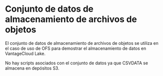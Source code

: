 Conjunto de datos de almacenamiento de archivos de objetos
==========================================================

El conjunto de datos de almacenamiento de archivos de objetos se utiliza en el caso de uso de OFS para demostrar el almacenamiento de datos en VantageCloud Lake.

No hay scripts asociados con el conjunto de datos ya que CSVDATA se almacena en depósitos S3.
